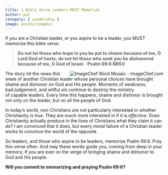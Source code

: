 ```yaml
---
title: 1 Bible Verse Leaders MUST Memorize
author: pat
category: [ Leadership ]
image: assets/images/
---
```

If you are a Christian leader, or you aspire to be a leader, you MUST memorize this bible verse.
<blockquote><strong>Do not let those who hope in you be put to shame because of me, O Lord God of hosts; do not let those who seek you be dishonored because of me, O God of Israel. -Psalm 69:6 NRSV </strong></blockquote>
<a href="http://www.imagechef.com/ic/word_mosaic/" target="_blank"><img align="right" alt="ImageChef Word Mosaic - ImageChef.com" src="http://cdn-img1.imagechef.com/w/121018/26e6b455cc1be878.gif"></a>The story hit the news this week&nbsp;of another Christian leader whose personal choices have brought shame and dishonor on God and His people. Moments of weakness, bad&nbsp;judgement, and willful sin continue to destroy the ministry of&nbsp;capable&nbsp;leaders. Every time this happens, shame and dishonor is brought not only&nbsp;on the leader, but on all the people of God.

In today’s world, non-Christians are not particularly interested in whether Christianity is <em>true</em>. They are much more interested in if it is <em>effective</em>. Does Christianity actually produce in the lives of Christians what they claim it can do? I am convinced that it does, but every moral failure of a Christian leader works to convince the world of the opposite.

So leaders, and those who aspire to be leaders, memorize Psalm 69:6. Pray this verse often. And may these words guide you, coming from deep in your memory, if you are ever on the verge of bringing shame and dishonor to God and His people.

<strong>Will you commit to memorizing and praying Psalm 69:6?</strong>
